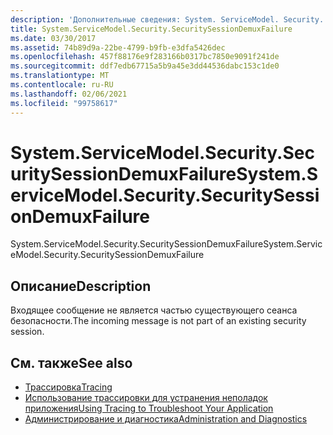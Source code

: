 ```yaml
---
description: 'Дополнительные сведения: System. ServiceModel. Security. Секуритисессиондемуксфаилуре'
title: System.ServiceModel.Security.SecuritySessionDemuxFailure
ms.date: 03/30/2017
ms.assetid: 74b89d9a-22be-4799-b9fb-e3dfa5426dec
ms.openlocfilehash: 457f88176e9f283166b0317bc7850e9091f241de
ms.sourcegitcommit: ddf7edb67715a5b9a45e3dd44536dabc153c1de0
ms.translationtype: MT
ms.contentlocale: ru-RU
ms.lasthandoff: 02/06/2021
ms.locfileid: "99758617"
---
```

# <a name="systemservicemodelsecuritysecuritysessiondemuxfailure"></a><span data-ttu-id="ed9df-103">System.ServiceModel.Security.SecuritySessionDemuxFailure</span><span class="sxs-lookup"><span data-stu-id="ed9df-103">System.ServiceModel.Security.SecuritySessionDemuxFailure</span></span>

<span data-ttu-id="ed9df-104">System.ServiceModel.Security.SecuritySessionDemuxFailure</span><span class="sxs-lookup"><span data-stu-id="ed9df-104">System.ServiceModel.Security.SecuritySessionDemuxFailure</span></span>  
  
## <a name="description"></a><span data-ttu-id="ed9df-105">Описание</span><span class="sxs-lookup"><span data-stu-id="ed9df-105">Description</span></span>  

 <span data-ttu-id="ed9df-106">Входящее сообщение не является частью существующего сеанса безопасности.</span><span class="sxs-lookup"><span data-stu-id="ed9df-106">The incoming message is not part of an existing security session.</span></span>  
  
## <a name="see-also"></a><span data-ttu-id="ed9df-107">См. также</span><span class="sxs-lookup"><span data-stu-id="ed9df-107">See also</span></span>

- [<span data-ttu-id="ed9df-108">Трассировка</span><span class="sxs-lookup"><span data-stu-id="ed9df-108">Tracing</span></span>](index.md)
- [<span data-ttu-id="ed9df-109">Использование трассировки для устранения неполадок приложения</span><span class="sxs-lookup"><span data-stu-id="ed9df-109">Using Tracing to Troubleshoot Your Application</span></span>](using-tracing-to-troubleshoot-your-application.md)
- [<span data-ttu-id="ed9df-110">Администрирование и диагностика</span><span class="sxs-lookup"><span data-stu-id="ed9df-110">Administration and Diagnostics</span></span>](../index.md)
